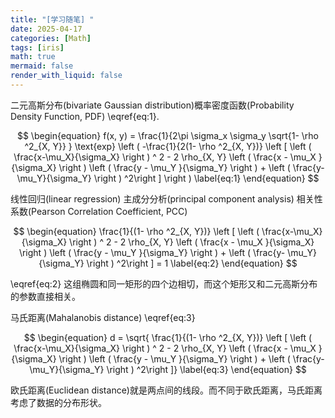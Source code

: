 ```yaml
---
title: "[学习随笔] "
date: 2025-04-17
categories: [Math]
tags: [iris]
math: true
mermaid: false
render_with_liquid: false
---
```

二元高斯分布(bivariate Gaussian distribution)概率密度函数(Probability Density Function, PDF) \eqref{eq:1}.

$$
\begin{equation}
f(x, y) = \frac{1}{2\pi \sigma_x \sigma_y \sqrt{1- \rho ^2_{X, Y}} } \text{exp} \left ( -\frac{1}{2(1- \rho ^2_{X, Y})} \left [ \left ( \frac{x-\mu_X}{\sigma_X}  \right ) ^ 2 - 2 \rho_{X, Y} \left ( \frac{x - \mu_X }{\sigma_X}  \right ) \left ( \frac{y - \mu_Y }{\sigma_Y}  \right ) + \left ( \frac{y- \mu_Y}{\sigma_Y}  \right ) ^2\right ] \right ) 
\label{eq:1} \end{equation}
$$

线性回归(linear regression)
主成分分析(principal component analysis)
相关性系数(Pearson Correlation Coefficient, PCC)

$$
\begin{equation}
 \frac{1}{(1- \rho ^2_{X, Y})} \left [ \left ( \frac{x-\mu_X}{\sigma_X}  \right ) ^ 2 - 2 \rho_{X, Y} \left ( \frac{x - \mu_X }{\sigma_X}  \right ) \left ( \frac{y - \mu_Y }{\sigma_Y}  \right ) + \left ( \frac{y- \mu_Y}{\sigma_Y}  \right ) ^2\right ] = 1
\label{eq:2} \end{equation}
$$

\eqref{eq:2} 这组椭圆和同一矩形的四个边相切，而这个矩形又和二元高斯分布的参数直接相关。

马氏距离(Mahalanobis distance) \eqref{eq:3}

$$
\begin{equation}
d = \sqrt{ \frac{1}{(1- \rho ^2_{X, Y})} \left [ \left ( \frac{x-\mu_X}{\sigma_X}  \right ) ^ 2 - 2 \rho_{X, Y} \left ( \frac{x - \mu_X }{\sigma_X}  \right ) \left ( \frac{y - \mu_Y }{\sigma_Y}  \right ) + \left ( \frac{y- \mu_Y}{\sigma_Y}  \right ) ^2\right ]} 
\label{eq:3} \end{equation}
$$

欧氏距离(Euclidean distance)就是两点间的线段。而不同于欧氏距离，马氏距离考虑了数据的分布形状。